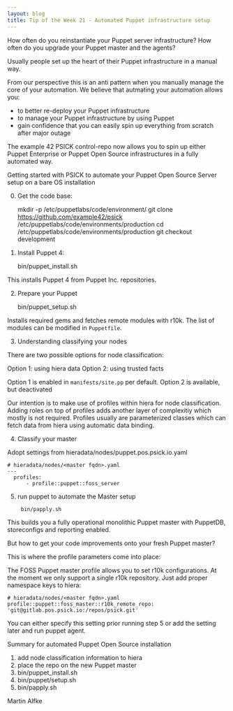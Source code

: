 ```yaml
---
layout: blog
title: Tip of the Week 21 - Automated Puppet infrastructure setup
---
```


How often do you reinstantiate your Puppet server infrastructure?
How often do you upgrade your Puppet master and the agents?

Usually people set up the heart of their Puppet infrastructure in a manual way.

From our perspective this is an anti pattern when you manually manage the core of your automation.
We believe that autmating your automation allows you:
 - to better re-deploy your Puppet infrastructure
 - to manage your Puppet infrastructure by using Puppet
 - gain confidence that you can easily spin up everything from scratch after major outage

The example 42 PSICK control-repo now allows you to spin up either Puppet Enterprise or Puppet Open Source infrastructures in a fully automated way.

Getting started with PSICK to automate your Puppet Open Source Server setup on a bare OS installation

0. Get the code base:

    mkdir -p /etc/puppetlabs/code/environment/
    git clone https://github.com/example42/psick /etc/puppetlabs/code/environments/production
    cd /etc/puppetlabs/code/environments/production
    git checkout development

1. Install Puppet 4:

    bin/puppet_install.sh

This installs Puppet 4 from Puppet Inc. repositories.

2. Prepare your Puppet

    bin/puppet_setup.sh

Installs required gems and fetches remote modules with r10k.
The list of modules can be modified in ```Puppetfile```.

3. Understanding classifying your nodes

There are two possible options for node classification:

Option 1: using hiera data
Option 2: using trusted facts

Option 1 is enabled in ```manifests/site.pp``` per default.
Option 2 is available, but deactivated

Our intention is to make use of profiles within hiera for node classification.
Adding roles on top of profiles adds another layer of complexitiy which mostly is not required.
Profiles usually are parameterized classes which can fetch data from hiera using automatic data binding.

4. Classify your master

Adopt settings from hieradata/nodes/puppet.pos.psick.io.yaml

    # hieradata/nodes/<master fqdn>.yaml
    ---
      profiles:
          - profile::puppet::foss_server

5. run puppet to automate the Master setup

        bin/papply.sh

This builds you a fully operational monolithic Puppet master with PuppetDB, storeconfigs and reporting enabled.

But how to get your code improvements onto your fresh Puppet master?

This is where the profile parameters come into place:

The FOSS Puppet master profile allows you to set r10k configurations. At the moment we only support a single r10k repository.
Just add proper namespace keys to hiera:

    # hieradata/nodes/<master fqdn>.yaml
    profile::puppet::foss_master::r10k_remote_repo: 'git@gitlab.pos.psick.io:/repos/psick.git'

You can either specify this setting prior running step 5 or add the setting later and run puppet agent.

Summary for automated Puppet Open Source installation

1. add node classification information to hiera
2. place the repo on the new Puppet master
3. bin/puppet_install.sh
4. bin/puppet/setup.sh
5. bin/papply.sh


Martin Alfke
